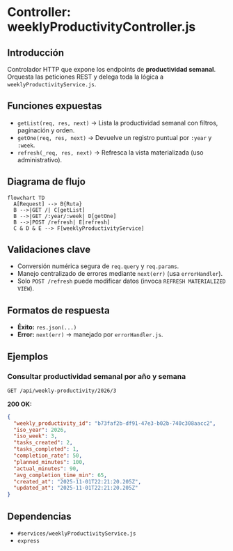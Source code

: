 # Controller: weeklyProductivityController.js

## Introducción

Controlador HTTP que expone los endpoints de **productividad semanal**.
Orquesta las peticiones REST y delega toda la lógica a `weeklyProductivityService.js`.

## Funciones expuestas

- `getList(req, res, next)` → Lista la productividad semanal con filtros, paginación y orden.
- `getOne(req, res, next)` → Devuelve un registro puntual por `:year` y `:week`.
- `refresh(_req, res, next)` → Refresca la vista materializada (uso administrativo).

## Diagrama de flujo

```mermaid
flowchart TD
  A[Request] --> B{Ruta}
  B -->|GET /| C[getList]
  B -->|GET /:year/:week| D[getOne]
  B -->|POST /refresh| E[refresh]
  C & D & E --> F[weeklyProductivityService]
```

## Validaciones clave

- Conversión numérica segura de `req.query` y `req.params`.
- Manejo centralizado de errores mediante `next(err)` (usa `errorHandler`).
- Solo `POST /refresh` puede modificar datos (invoca `REFRESH MATERIALIZED VIEW`).

## Formatos de respuesta

- **Éxito:** `res.json(...)`
- **Error:** `next(err)` → manejado por `errorHandler.js`.

## Ejemplos

### Consultar productividad semanal por año y semana

```bash
GET /api/weekly-productivity/2026/3
```

**200 OK:**

```json
{
  "weekly_productivity_id": "b73faf2b-df91-47e3-b02b-740c308aacc2",
  "iso_year": 2026,
  "iso_week": 3,
  "tasks_created": 2,
  "tasks_completed": 1,
  "completion_rate": 50,
  "planned_minutes": 100,
  "actual_minutes": 90,
  "avg_completion_time_min": 65,
  "created_at": "2025-11-01T22:21:20.205Z",
  "updated_at": "2025-11-01T22:21:20.205Z"
}
```

## Dependencias

- `#services/weeklyProductivityService.js`
- `express`
